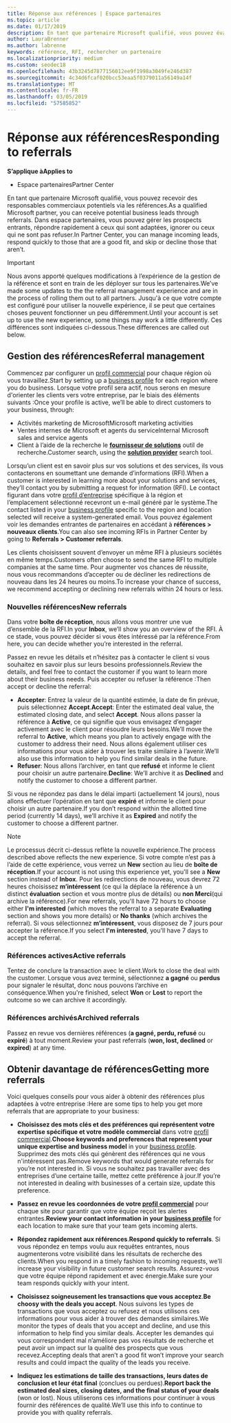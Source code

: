 ```yaml
---
title: Réponse aux références | Espace partenaires
ms.topic: article
ms.date: 01/17/2019
description: En tant que partenaire Microsoft qualifié, vous pouvez évaluer, negotiate et répondre aux références via des partenaires.
author: LauraBrenner
ms.author: labrenne
keywords: référence, RFI, rechercher un partenaire
ms.localizationpriority: medium
ms.custom: seodec18
ms.openlocfilehash: 43b3245d7877156012ee9f1998a3049fe246d387
ms.sourcegitcommit: 4c34d6fcaf020bcc53eaa5f0379011a56149a14f
ms.translationtype: MT
ms.contentlocale: fr-FR
ms.lasthandoff: 03/05/2019
ms.locfileid: "57585852"
---
```

# <a name="responding-to-referrals"></a><span data-ttu-id="3a328-104">Réponse aux références</span><span class="sxs-lookup"><span data-stu-id="3a328-104">Responding to referrals</span></span>

<span data-ttu-id="3a328-105">**S’applique à**</span><span class="sxs-lookup"><span data-stu-id="3a328-105">**Applies to**</span></span>

-  <span data-ttu-id="3a328-106">Espace partenaires</span><span class="sxs-lookup"><span data-stu-id="3a328-106">Partner Center</span></span>

<span data-ttu-id="3a328-107">En tant que partenaire Microsoft qualifié, vous pouvez recevoir des responsables commerciaux potentiels via les références.</span><span class="sxs-lookup"><span data-stu-id="3a328-107">As a qualified Microsoft partner, you can receive potential business leads through referrals.</span></span> <span data-ttu-id="3a328-108">Dans espace partenaires, vous pouvez gérer les prospects entrants, répondre rapidement à ceux qui sont adaptées, ignorer ou ceux qui ne sont pas refuser.</span><span class="sxs-lookup"><span data-stu-id="3a328-108">In Partner Center, you can manage incoming leads, respond quickly to those that are a good fit, and skip or decline those that aren’t.</span></span> 

> [!IMPORTANT]
> <span data-ttu-id="3a328-109">Nous avons apporté quelques modifications à l’expérience de la gestion de la référence et sont en train de les déployer sur tous les partenaires.</span><span class="sxs-lookup"><span data-stu-id="3a328-109">We’ve made some updates to the the referral management experience and are in the process of rolling them out to all partners.</span></span> <span data-ttu-id="3a328-110">Jusqu'à ce que votre compte est configuré pour utiliser la nouvelle expérience, il se peut que certaines choses peuvent fonctionner un peu différemment.</span><span class="sxs-lookup"><span data-stu-id="3a328-110">Until your account is set up to use the new experience, some things may work a little differently.</span></span> <span data-ttu-id="3a328-111">Ces différences sont indiquées ci-dessous.</span><span class="sxs-lookup"><span data-stu-id="3a328-111">These differences are called out below.</span></span> 

## <a name="referral-management"></a><span data-ttu-id="3a328-112">Gestion des références</span><span class="sxs-lookup"><span data-stu-id="3a328-112">Referral management</span></span>

<span data-ttu-id="3a328-113">Commencez par configurer un [profil commercial](create-a-marketing-profile.md) pour chaque région où vous travaillez.</span><span class="sxs-lookup"><span data-stu-id="3a328-113">Start by setting up a [business profile](create-a-marketing-profile.md) for each region where you do business.</span></span> <span data-ttu-id="3a328-114">Lorsque votre profil sera actif, nous serons en mesure d'orienter les clients vers votre entreprise, par le biais des éléments suivants :</span><span class="sxs-lookup"><span data-stu-id="3a328-114">Once your profile is active, we’ll be able to direct customers to your business, through:</span></span>

*  <span data-ttu-id="3a328-115">Activités marketing de Microsoft</span><span class="sxs-lookup"><span data-stu-id="3a328-115">Microsoft marketing activities</span></span>
*  <span data-ttu-id="3a328-116">Ventes internes de Microsoft et agents du service</span><span class="sxs-lookup"><span data-stu-id="3a328-116">Internal Microsoft sales and service agents</span></span>
*  <span data-ttu-id="3a328-117">Client à l’aide de la recherche le **[fournisseur de solutions](https://www.microsoft.com/solution-providers/home)** outil de recherche.</span><span class="sxs-lookup"><span data-stu-id="3a328-117">Customer search, using the **[solution provider](https://www.microsoft.com/solution-providers/home)** search tool.</span></span>

<span data-ttu-id="3a328-118">Lorsqu’un client est en savoir plus sur vos solutions et des services, ils vous contacterons en soumettant une demande d’informations (RFI).</span><span class="sxs-lookup"><span data-stu-id="3a328-118">When a customer is interested in learning more about your solutions and services, they’ll contact you by submitting a request for information (RFI).</span></span> <span data-ttu-id="3a328-119">Le contact figurant dans votre [profil d’entreprise](create-a-marketing-profile.md) spécifique à la région et l’emplacement sélectionné recevront un e-mail généré par le système.</span><span class="sxs-lookup"><span data-stu-id="3a328-119">The contact listed in your [business profile](create-a-marketing-profile.md) specific to the region and location selected will receive a system-generated email.</span></span> <span data-ttu-id="3a328-120">Vous pouvez également voir les demandes entrantes de partenaires en accédant à **références > nouveaux clients**.</span><span class="sxs-lookup"><span data-stu-id="3a328-120">You can also see incoming RFIs in Partner Center by going to **Referrals > Customer referrals**.</span></span>

<span data-ttu-id="3a328-121">Les clients choisissent souvent d’envoyer un même RFI à plusieurs sociétés en même temps.</span><span class="sxs-lookup"><span data-stu-id="3a328-121">Customers often choose to send the same RFI to multiple companies at the same time.</span></span> <span data-ttu-id="3a328-122">Pour augmenter vos chances de réussite, nous vous recommandons d’accepter ou de décliner les redirections de nouveau dans les 24 heures ou moins.</span><span class="sxs-lookup"><span data-stu-id="3a328-122">To increase your chance of success, we recommend accepting or declining new referrals within 24 hours or less.</span></span>

### <a name="new-referrals"></a><span data-ttu-id="3a328-123">Nouvelles références</span><span class="sxs-lookup"><span data-stu-id="3a328-123">New referrals</span></span>

<span data-ttu-id="3a328-124">Dans votre **boîte de réception**, nous allons vous montrer une vue d’ensemble de la RFI.</span><span class="sxs-lookup"><span data-stu-id="3a328-124">In your **Inbox**, we’ll show you an overview of the RFI.</span></span> <span data-ttu-id="3a328-125">À ce stade, vous pouvez décider si vous êtes intéressé par la référence.</span><span class="sxs-lookup"><span data-stu-id="3a328-125">From here, you can decide whether you’re interested in the referral.</span></span> 

<span data-ttu-id="3a328-126">Passez en revue les détails et n’hésitez pas à contacter le client si vous souhaitez en savoir plus sur leurs besoins professionnels.</span><span class="sxs-lookup"><span data-stu-id="3a328-126">Review the details, and feel free to contact the customer if you want to learn more about their business needs.</span></span> <span data-ttu-id="3a328-127">Puis accepter ou refuser la référence :</span><span class="sxs-lookup"><span data-stu-id="3a328-127">Then accept or decline the referral:</span></span> 

*  <span data-ttu-id="3a328-128">**Accepter**: Entrez la valeur de la quantité estimée, la date de fin prévue, puis sélectionnez **Accept**.</span><span class="sxs-lookup"><span data-stu-id="3a328-128">**Accept**: Enter the estimated deal value, the estimated closing date, and select **Accept**.</span></span> <span data-ttu-id="3a328-129">Nous allons passer la référence à **Active**, ce qui signifie que vous envisagez d’engager activement avec le client pour résoudre leurs besoins.</span><span class="sxs-lookup"><span data-stu-id="3a328-129">We’ll move the referral to **Active**, which means you plan to actively engage with the customer to address their need.</span></span> <span data-ttu-id="3a328-130">Nous allons également utiliser ces informations pour vous aider à trouver les traite similaire à l’avenir.</span><span class="sxs-lookup"><span data-stu-id="3a328-130">We’ll also use this information to help you find similar deals in the future.</span></span>
*  <span data-ttu-id="3a328-131">**Refuser**: Nous allons l’archiver, en tant que **refusé** et informe le client pour choisir un autre partenaire.</span><span class="sxs-lookup"><span data-stu-id="3a328-131">**Decline**: We’ll archive it as **Declined** and notify the customer to choose a different partner.</span></span>

<span data-ttu-id="3a328-132">Si vous ne répondez pas dans le délai imparti (actuellement 14 jours), nous allons effectuer l’opération en tant que **expiré** et informe le client pour choisir un autre partenaire.</span><span class="sxs-lookup"><span data-stu-id="3a328-132">If you don’t respond within the allotted time period (currently 14 days), we’ll archive it as **Expired** and notify the customer to choose a different partner.</span></span>

> [!NOTE]
> <span data-ttu-id="3a328-133">Le processus décrit ci-dessus reflète la nouvelle expérience.</span><span class="sxs-lookup"><span data-stu-id="3a328-133">The process described above reflects the new experience.</span></span> <span data-ttu-id="3a328-134">Si votre compte n’est pas à l’aide de cette expérience, vous verrez un **New** section au lieu de **boîte de réception**.</span><span class="sxs-lookup"><span data-stu-id="3a328-134">If your account is not using this experience yet, you'll see a **New** section instead of **Inbox**.</span></span> <span data-ttu-id="3a328-135">Pour les redirections de nouveau, vous devrez 72 heures choisissez **m’intéressent** (ce qui la déplace la référence à un distinct **évaluation** section et vous montre plus de détails) ou **non Merci**(qui archive la référence).</span><span class="sxs-lookup"><span data-stu-id="3a328-135">For new referrals, you'll have 72 hours to choose either **I'm interested** (which moves the referral to a separate **Evaluating** section and shows you more details) or **No thanks** (which archives the referral).</span></span> <span data-ttu-id="3a328-136">Si vous sélectionnez **m’intéressent**, vous disposez de 7 jours pour accepter la référence.</span><span class="sxs-lookup"><span data-stu-id="3a328-136">If you select **I'm interested**, you'll have 7 days to accept the referral.</span></span>

### <a name="active-referrals"></a><span data-ttu-id="3a328-137">Références actives</span><span class="sxs-lookup"><span data-stu-id="3a328-137">Active referrals</span></span>

<span data-ttu-id="3a328-138">Tentez de conclure la transaction avec le client.</span><span class="sxs-lookup"><span data-stu-id="3a328-138">Work to close the deal with the customer.</span></span> <span data-ttu-id="3a328-139">Lorsque vous avez terminé, sélectionnez **a gagné** ou **perdus** pour signaler le résultat, donc nous pouvons l’archive en conséquence.</span><span class="sxs-lookup"><span data-stu-id="3a328-139">When you're finished, select **Won** or **Lost** to report the outcome so we can archive it accordingly.</span></span>

### <a name="archived-referrals"></a><span data-ttu-id="3a328-140">Références archivés</span><span class="sxs-lookup"><span data-stu-id="3a328-140">Archived referrals</span></span>

<span data-ttu-id="3a328-141">Passez en revue vos dernières références (**a gagné, perdu, refusé** ou **expiré**) à tout moment.</span><span class="sxs-lookup"><span data-stu-id="3a328-141">Review your past referrals (**won, lost, declined** or **expired**) at any time.</span></span> 

## <a name="getting-more-referrals"></a><span data-ttu-id="3a328-142">Obtenir davantage de références</span><span class="sxs-lookup"><span data-stu-id="3a328-142">Getting more referrals</span></span>

<span data-ttu-id="3a328-143">Voici quelques conseils pour vous aider à obtenir des références plus adaptées à votre entreprise :</span><span class="sxs-lookup"><span data-stu-id="3a328-143">Here are some tips to help you get more referrals that are appropriate to your business:</span></span>

*  <span data-ttu-id="3a328-144">**Choisissez des mots clés et des préférences qui représentent votre expertise spécifique et votre modèle commercial** dans votre [profil commercial](create-a-marketing-profile.md).</span><span class="sxs-lookup"><span data-stu-id="3a328-144">**Choose keywords and preferences that represent your unique expertise and business model** in your [business profile](create-a-marketing-profile.md).</span></span> <span data-ttu-id="3a328-145">Supprimez des mots clés qui génèrent des références qui ne vous n'intéressent pas.</span><span class="sxs-lookup"><span data-stu-id="3a328-145">Remove keywords that would generate referrals for you’re not interested in.</span></span> <span data-ttu-id="3a328-146">Si vous ne souhaitez pas travailler avec des entreprises d’une certaine taille, mettez cette préférence à jour.</span><span class="sxs-lookup"><span data-stu-id="3a328-146">If you’re not interested in dealing with businesses of a certain size, update this preference.</span></span>

*  <span data-ttu-id="3a328-147">**Passez en revue les coordonnées de votre [profil commercial](create-a-marketing-profile.md)** pour chaque site pour garantir que votre équipe reçoit les alertes entrantes.</span><span class="sxs-lookup"><span data-stu-id="3a328-147">**Review your contact information in your [business profile](create-a-marketing-profile.md)** for each location to make sure that your team gets incoming alerts.</span></span>

*  <span data-ttu-id="3a328-148">**Répondez rapidement aux références**.</span><span class="sxs-lookup"><span data-stu-id="3a328-148">**Respond quickly to referrals**.</span></span> <span data-ttu-id="3a328-149">Si vous répondez en temps voulu aux requêtes entrantes, nous augmenterons votre visibilité dans les résultats de recherche des clients.</span><span class="sxs-lookup"><span data-stu-id="3a328-149">When you respond in a timely fashion to incoming requests, we’ll increase your visibility in future customer search results.</span></span> <span data-ttu-id="3a328-150">Assurez-vous que votre équipe répond rapidement et avec énergie.</span><span class="sxs-lookup"><span data-stu-id="3a328-150">Make sure your team responds quickly with your intent.</span></span>

*  <span data-ttu-id="3a328-151">**Choisissez soigneusement les transactions que vous acceptez**.</span><span class="sxs-lookup"><span data-stu-id="3a328-151">**Be choosy with the deals you accept**.</span></span> <span data-ttu-id="3a328-152">Nous suivons les types de transactions que vous acceptez ou refusez et nous utilisons ces informations pour vous aider à trouver des demandes similaires.</span><span class="sxs-lookup"><span data-stu-id="3a328-152">We monitor the types of deals that you accept and decline, and use this information to help find you similar deals.</span></span> <span data-ttu-id="3a328-153">Accepter les demandes qui vous correspondent mal n’améliore pas vos résultats de recherche et peut avoir un impact sur la qualité des prospects que vous recevez.</span><span class="sxs-lookup"><span data-stu-id="3a328-153">Accepting deals that aren’t a good fit won’t improve your search results and could impact the quality of the leads you receive.</span></span>

*  <span data-ttu-id="3a328-154">**Indiquez les estimations de taille des transactions, leurs dates de conclusion et leur état final** (conclues ou perdues).</span><span class="sxs-lookup"><span data-stu-id="3a328-154">**Report back the estimated deal sizes, closing dates, and the final status of your deals** (won or lost).</span></span> <span data-ttu-id="3a328-155">Nous utiliserons ces informations pour continuer à vous fournir des références de qualité.</span><span class="sxs-lookup"><span data-stu-id="3a328-155">We’ll use this info to continue to provide you with quality referrals.</span></span>
